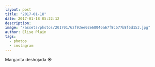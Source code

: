 ```yaml
---
layout: post
title: "2017-01-18"
date: 2017-01-18 05:22:12
description: 
image: "/assets/photos/201701/62f93ee02e68046a67f8c577b8f6d153.jpg"
author: Elise Plain
tags: 
  - photos
  - instagram
---
```


Margarita deshojada ☀️
<p></p>

